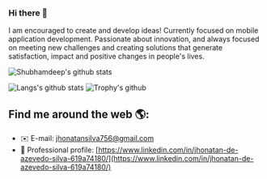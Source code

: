### Hi there 👋

I am encouraged to create and develop ideas! Currently focused on mobile application development.
Passionate about innovation, and always focused on meeting new challenges and creating solutions that generate satisfaction, impact and positive changes in people's lives.

![Shubhamdeep's github stats](https://github-readme-stats.vercel.app/api?username=JhonatanAzevedo&show_icons=true&hide_border=true)

![Langs's github stats](https://github-readme-stats.vercel.app/api/top-langs/?username=JhonatanAzevedo&layout=compact)
![Trophy's github](https://github-profile-trophy.vercel.app/?username=JhonatanAzevedo&column=3&margin-w=15&margin-h=15)


## Find me around the web 🌎:
- ✉️ E-mail: [jhonatansilva756@gmail.com](mailto:jhonatansilva756@gmail.com)
- 💼 Professional profile: [https://www.linkedin.com/in/jhonatan-de-azevedo-silva-619a74180/](https://www.linkedin.com/in/jhonatan-de-azevedo-silva-619a74180/)
